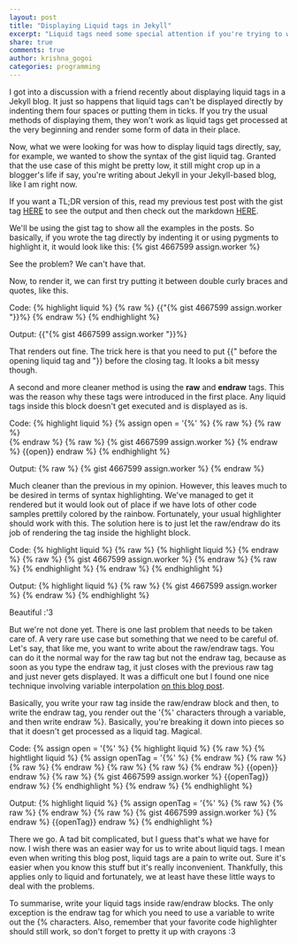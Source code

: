 ```yaml
---
layout: post
title: "Displaying Liquid tags in Jekyll"
excerpt: "Liquid tags need some special attention if you're trying to write about them."
share: true
comments: true
author: krishna_gogoi
categories: programming
---
```


I got into a discussion with a friend recently about displaying liquid
tags in a Jekyll blog. It just so happens that liquid tags can't be displayed
directly by indenting them four spaces or putting them in ticks. If you try the
usual methods of displaying them, they won't work as liquid tags get processed
at the very beginning and render some form of data in their place.

Now, what we were looking for was how to display liquid tags directly, say, for
example, we wanted to show the syntax of the gist liquid tag. Granted that the
use case of this might be pretty low, it still might crop up in a blogger's life
if say, you're writing about Jekyll in your Jekyll-based blog, like I am right
now.

If you want a TL;DR version of this, read my previous test post with the gist
tag [HERE](http://fatpixels.me/programming/test-liquid-tag-gist/) to see the
output and then check out the markdown
[HERE](https://raw.githubusercontent.com/mister-raindrop/mister-raindrop.github.io/master/_posts/programming/2015-07-15-test-liquid-tag-gist.md).

We'll be using the gist tag to show all the examples in the posts. So basically,
if you wrote the tag directly by indenting it or using pygments to highlight it,
it would look like this:
	{% gist 4667599 assign.worker %}

See the problem? We can't have that.

Now, to render it, we can first try putting it between double curly braces and
quotes, like this.

Code:
{% highlight liquid %}
{% raw %}
{{"{% gist 4667599 assign.worker "}}%}
{% endraw %}
{% endhighlight %}

Output:
{{"{% gist 4667599 assign.worker "}}%}

That renders out fine. The trick here is that you need to put {{" before the
opening liquid tag and "}} before the closing tag. It looks a bit messy though.

A second and more cleaner method is using the **raw** and **endraw** tags. This
was the reason why these tags were introduced in the first place. Any liquid
tags inside this block doesn't get executed and is displayed as is.

Code:
{% highlight liquid %}
{% assign open = '{%' %}
{% raw %}
{% raw %}  
{% endraw %}
{% raw %}
{% gist 4667599 assign.worker %}
{% endraw %}
{{open}} endraw %}
{% endhighlight %}

Output:
{% raw %}
{% gist 4667599 assign.worker %}
{% endraw %}

Much cleaner than the previous in my opinion. However, this leaves much to be
desired in terms of syntax highlighting. We've managed to get it rendered but it
would look out of place if we have lots of other code samples prettily colored
by the rainbow. Fortunately, your usual highlighter should work with this. The
solution here is to just let the raw/endraw do its job of rendering the tag
inside the highlight block.

Code:
{% highlight liquid %}
{% raw %}
{% highlight liquid %}
{% endraw %}
{% raw %}
{% gist 4667599 assign.worker %}
{% endraw %}
{% raw %}
{% endhighlight %}
{% endraw %}
{% endhighlight %}

Output:
{% highlight liquid %}
{% raw %}
{% gist 4667599 assign.worker %}
{% endraw %}
{% endhighlight %}

Beautiful :'3

But we're not done yet. There is one last problem that needs to be taken care
of. A very rare use case but something that we need to be careful of. Let's say,
that like me, you want to write about the raw/endraw tags. You can do it the
normal way for the raw tag but not the endraw tag, because as soon as you type
the endraw tag, it just closes with the previous raw tag and just never gets
displayed. It was a difficult one but I found one nice technique involving
variable interpolation
[on this blog post](http://blog.slaks.net/2013-06-10/jekyll-endraw-in-code/).

Basically, you write your raw tag inside the raw/endraw block and then, to write
the endraw tag, you render out the '{%' characters through a variable, and then
write endraw %}. Basically, you're breaking it down into pieces so that it
doesn't get processed as a liquid tag. Magical.

Code:
{% assign open = '{%' %}
{% highlight liquid %}
{% raw %}
{% hightlight liquid %}
{% assign openTag = '{%' %}
{% endraw %}
{% raw %}
{% raw %}
{% endraw %}
{% raw %}
{% raw %}
{% endraw %}
{{open}} endraw %}
{% raw %}
{% gist 4667599 assign.worker %}
{{openTag}} endraw %}
{% endhighlight %}
{% endraw %}
{% endhighlight %}

Output:
{% highlight liquid %}
{% assign openTag = '{%' %}
{% raw %}
{% raw %}
{% endraw %}
{% raw %}
{% gist 4667599 assign.worker %}
{% endraw %}
{{openTag}} endraw %}
{% endhighlight %}


There we go. A tad bit complicated, but I guess that's what we have for now. I
wish there was an easier way for us to write about liquid tags. I mean even when
writing this blog post, liquid tags are a pain to write out. Sure it's easier
when you know this stuff but it's really inconvenient. Thankfully, this applies
only to liquid and fortunately, we at least have these little ways to deal with
the problems.

To summarise, write your liquid tags inside raw/endraw blocks. The only
exception is the endraw tag for which you need to use a variable to write out
the {% characters. Also, remember that your favorite code highlighter should
still work, so don't forget to pretty it up with crayons :3
